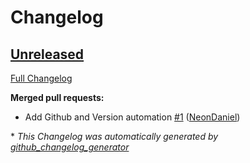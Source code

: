 # Changelog

## [Unreleased](https://github.com/OpenVoiceOS/ovos-ocp-rss-plugin/tree/HEAD)

[Full Changelog](https://github.com/OpenVoiceOS/ovos-ocp-rss-plugin/compare/5f376eec108ff96aee6262e2cac3cb7e53ef113d...HEAD)

**Merged pull requests:**

- Add Github and Version automation [\#1](https://github.com/OpenVoiceOS/ovos-ocp-rss-plugin/pull/1) ([NeonDaniel](https://github.com/NeonDaniel))



\* *This Changelog was automatically generated by [github_changelog_generator](https://github.com/github-changelog-generator/github-changelog-generator)*
